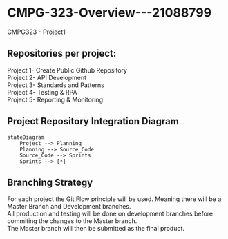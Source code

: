 # CMPG-323-Overview---21088799
CMPG323 - Project1

## Repositories per project:
Project 1- Create Public Github Repository  
Project 2- API Development  
Project 3- Standards and Patterns    
Project 4- Testing & RPA    
Project 5- Reporting & Monitoring    
  
## Project Repository Integration Diagram 
```mermaid
stateDiagram
    Project --> Planning
    Planning --> Source_Code
    Source_Code --> Sprints
    Sprints --> [*]
```

## Branching Strategy
For each project the Git Flow principle will be used. Meaning there will be a Master Branch and Development branches.  
All production and testing will be done on development branches before commiting the changes to the Master branch.  
The Master branch will then be submitted as the final product.  
  
